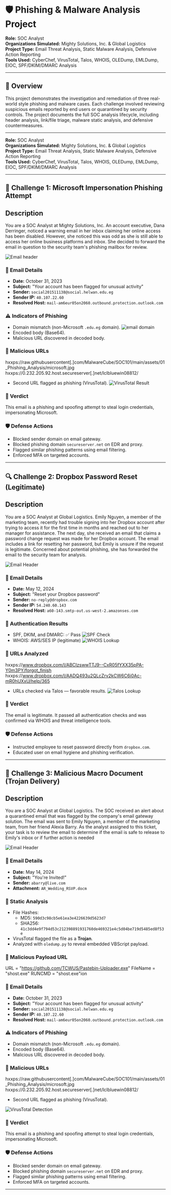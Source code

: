 # 🛡️ Phishing & Malware Analysis Project

**Role:** SOC Analyst  
**Organizations Simulated:** Mighty Solutions, Inc. & Global Logistics  
**Project Type:** Email Threat Analysis, Static Malware Analysis, Defensive Action Reporting  
**Tools Used:** CyberChef, VirusTotal, Talos, WHOIS, OLEDump, EMLDump, EIOC, SPF/DKIM/DMARC Analysis

---

## 📁 Overview

This project demonstrates the investigation and remediation of three real-world style phishing and malware cases. Each challenge involved reviewing suspicious emails reported by end users or quarantined by security controls. The project documents the full SOC analysis lifecycle, including header analysis, link/file triage, malware static analysis, and defensive countermeasures.

---



**Role:** SOC Analyst  
**Organizations Simulated:** Mighty Solutions, Inc. & Global Logistics  
**Project Type:** Email Threat Analysis, Static Malware Analysis, Defensive Action Reporting  
**Tools Used:** CyberChef, VirusTotal, Talos, WHOIS, OLEDump, EMLDump, EIOC, SPF/DKIM/DMARC Analysis


---

## 🧪 Challenge 1: Microsoft Impersonation Phishing Attempt

## Description 

You are a SOC Analyst at Mighty Solutions, Inc. An account executive, Dana Derringer, noticed a warning email in her inbox claiming her online access has been disabled. However, she noticed this was odd as she is still able to access her online business platforms and inbox. She decided to forward the email in question to the security team's phishing mailbox for review.

![Email header](screenshots/challenge1_email_header.png)


### 📨 Email Details

- **Date:** October 31, 2023  
- **Subject:** "Your account has been flagged for unusual activity"  
- **Sender:** `social201511138@social.helwan.edu.eg`  
- **Sender IP:** `40.107.22.60`  
- **Resolved Host:** `mail-am6eur05on2060.outbound.protection.outlook.com`

### ⚠️ Indicators of Phishing

- Domain mismatch (non-Microsoft `.edu.eg` domain).
![email domain](screenshots/challange1_email_domain.png)
- Encoded body (Base64).
- Malicious URL discovered in decoded body.

### 🔗 Malicious URLs

hxxps://raw.githubusercontent[.]com/MalwareCube/SOC101/main/assets/01_Phishing_Analysis/microsoft.jpg
hxxps://0.232.205.92.host.secureserver[.]net/lclbluewin08812/

- Second URL flagged as phishing (VirusTotal).
![VirusTotal Result](screenshots/ichallenge1_vt_result.png)
### 🧾 Verdict

This email is a phishing and spoofing attempt to steal login credentials, impersonating Microsoft.


### 🛡️ Defense Actions

- Blocked sender domain on email gateway.
- Blocked phishing domain `secureserver.net` on EDR and proxy.
- Flagged similar phishing patterns using email filtering.
- Enforced MFA on targeted accounts.

---

## 🔍 Challenge 2: Dropbox Password Reset (Legitimate)

## Description 
You are a SOC Analyst at Global Logistics. Emily Nguyen, a member of the marketing team, recently had trouble signing into her Dropbox account after trying to access it for the first time in months and reached out to her manager for assistance. The next day, she received an email that claims a password change request was made for her Dropbox account. The email includes a link for resetting her password, but Emily is unsure if the request is legitimate. Concerned about potential phishing, she has forwarded the email to the security team for analysis.

![Email Header](screenshots/challange2_email_header.png)


### 📨 Email Details

- **Date:** May 12, 2024  
- **Subject:** "Reset your Dropbox password"  
- **Sender:** `no-reply@dropbox.com`  
- **Sender IP:** `54.240.60.143`  
- **Resolved Host:** `a60-143.smtp-out.us-west-2.amazonses.com`

### 🔐 Authentication Results

- SPF, DKIM, and DMARC: ✅ Pass
![SPF Check](screenshots/challange2_spf_check.png)
- WHOIS: AWS/SES IP (legitimate)
![WHOIS Lookup](screenshots/challenge2_whois.png)

### 🔗 URLs Analyzed

hxxps://www.dropbox.com/l/ABCIzswwTTJ9--CxR05fYXX35pPA-Y0m3PY/forgot_finish
hxxps://www.dropbox.com/l/AADQ493u2QLcZrv2kCW6C6i0Ac-mR0hUXxU/help/365

- URLs checked via Talos — favorable results.
![Talos Lookup](screenshots/challange2_talos.png)

### 🧾 Verdict

The email is legitimate. It passed all authentication checks and was confirmed via WHOIS and threat intelligence tools.

### 🛡️ Defense Actions

- Instructed employee to reset password directly from `dropbox.com`.
- Educated user on email hygiene and phishing verification.

---

## 🐛 Challenge 3: Malicious Macro Document (Trojan Delivery)

## Description  
You are a SOC Analyst at Global Logistics. The SOC received an alert about a quarantined email that was flagged by the company's email gateway solution. The email was sent to Emily Nguyen, a member of the marketing team, from her friend Alexia Barry. As the analyst assigned to this ticket, your task is to review the email to determine if the email is safe to release to Emily's inbox or if further action is needed

![Email Header](screenshots/challange3_email_header.png)

### 📨 Email Details

- **Date:** May 14, 2024  
- **Subject:** "You're Invited!"  
- **Sender:** `abarry@live.com`  
- **Attachment:** `AR_Wedding_RSVP.docm`

### 🔬 Static Analysis

- File Hashes:
  - MD5: `590d3c98cb5e61ea3e4226639d5623d7`
  - SHA256: `41c3dd4e9f794d53c212398891931760de469321e4c5d04be719d5485ed8f53e`
- VirusTotal flagged the file as a **Trojan**.
- Analyzed with `oledump.py` to reveal embedded VBScript payload.

### 🔗 Malicious Payload URL


URL = "https://github.com/TCWUS/Pastebin-Uploader.exe"
FileName = "shost.exe"
RUNCMD = "shost.exe"ion 

### 📨 Email Details

- **Date:** October 31, 2023  
- **Subject:** "Your account has been flagged for unusual activity"  
- **Sender:** `social201511138@social.helwan.edu.eg`  
- **Sender IP:** `40.107.22.60`  
- **Resolved Host:** `mail-am6eur05on2060.outbound.protection.outlook.com`

### ⚠️ Indicators of Phishing

- Domain mismatch (non-Microsoft `.edu.eg` domain).
- Encoded body (Base64).
- Malicious URL discovered in decoded body.

### 🔗 Malicious URLs

hxxps://raw.githubusercontent[.]com/MalwareCube/SOC101/main/assets/01_Phishing_Analysis/microsoft.jpg
hxxps://0.232.205.92.host.secureserver[.]net/lclbluewin08812/

- Second URL flagged as phishing (VirusTotal).

![VirusTotal Detection](screenshots/challange3_vt_results.png)

### 🧾 Verdict

This email is a phishing and spoofing attempt to steal login credentials, impersonating Microsoft.

### 🛡️ Defense Actions

- Blocked sender domain on email gateway.
- Blocked phishing domain `secureserver.net` on EDR and proxy.
- Flagged similar phishing patterns using email filtering.
- Enforced MFA on targeted accounts.

---

